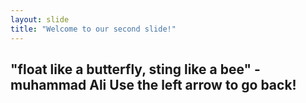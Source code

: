 ```yaml
---
layout: slide
title: "Welcome to our second slide!"
---
```

"float like a butterfly, sting like a bee" -muhammad Ali
Use the left arrow to go back!
----
